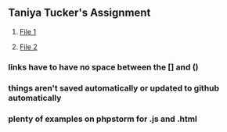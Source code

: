 ## Taniya Tucker's Assignment

1. [File 1](./file1.html)

2. [File 2](./file2.html)

### links have to have no space between the [] and ()
### things aren't saved automatically or updated to github automatically
### plenty of examples on phpstorm for .js and .html
